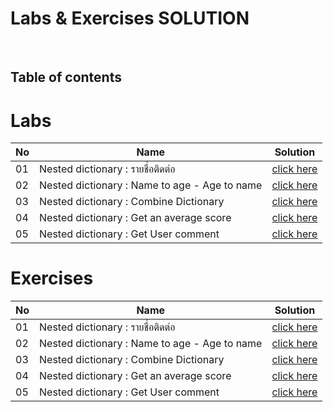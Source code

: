 # Labs & Exercises SOLUTION

<br/>

## Table of contents

# Labs

| No  | Name                                            | Solution                                                 |
|-----|-------------------------------------------------|----------------------------------------------------------|
| 01  | Nested dictionary : รายชื่อติดต่อ                 | [click here](https://pxnchxn.github.io/nested_dict_q_1/) |
| 02  | Nested dictionary : Name to age - Age to name    | [click here](https://pxnchxn.github.io/nested_dict_q_2/) |
| 03  | Nested dictionary : Combine Dictionary           | [click here](https://pxnchxn.github.io/nested_dict_q_3/) |
| 04  | Nested dictionary : Get an average score         | [click here](https://pxnchxn.github.io/nested_dict_q_4/) |
| 05  | Nested dictionary : Get User comment             | [click here](https://pxnchxn.github.io/nested_dict_q_5/) |

# Exercises

| No  | Name                                            | Solution                                                 |
|-----|-------------------------------------------------|----------------------------------------------------------|
| 01  | Nested dictionary : รายชื่อติดต่อ                 | [click here](https://pxnchxn.github.io/nested_dict_q_1/) |
| 02  | Nested dictionary : Name to age - Age to name    | [click here](https://pxnchxn.github.io/nested_dict_q_2/) |
| 03  | Nested dictionary : Combine Dictionary           | [click here](https://pxnchxn.github.io/nested_dict_q_3/) |
| 04  | Nested dictionary : Get an average score         | [click here](https://pxnchxn.github.io/nested_dict_q_4/) |
| 05  | Nested dictionary : Get User comment             | [click here](https://pxnchxn.github.io/nested_dict_q_5/) |
